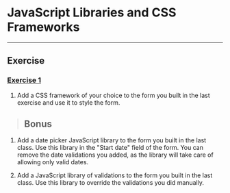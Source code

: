 # JavaScript Libraries and CSS Frameworks

---

## Exercise

### [Exercise 1](./exercise_1/)

1. Add a CSS framework of your choice to the form you built in the last exercise and use it to style the form.

> ## Bonus

1. Add a date picker JavaScript library to the form you built in the last class. Use this library in the "Start date" field of the form. You can remove the date validations you added, as the library will take care of allowing only valid dates.

2. Add a JavaScript library of validations to the form you built in the last class. Use this library to override the validations you did manually.
